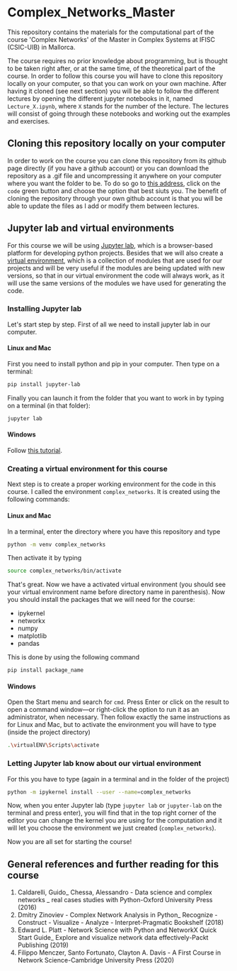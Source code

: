 # Complex_Networks_Master
This repository contains the materials for the computational part of the course 'Complex Networks' of the Master in Complex Systems at IFISC (CSIC-UIB) in Mallorca. 

The course requires no prior knowledge about programming, but is thought to be taken right after, or at the same time, of the theoretical part of the course. In order to follow this course you will have to clone this repository locally on your computer, so that you can work on your own machine. After having it cloned (see next section) you will be able to follow the different lectures by opening the different jupyter notebooks in it, named `Lecture_X.ipynb`, where `X` stands for the number of the lecture. The lectures will consist of going through these notebooks and working out the examples and exercises.

## Cloning this repository locally on your computer

In order to work on the course you can clone this repository from its github page directly (if you have a github account) or you can download the repository as a .gif file and uncompressing it anywhere on your computer where you want the folder to be. To do so go to [this address](https://github.com/IFISC/Complex_Networks_Master), click on the `code` green button and choose the option that best siuts you. The benefit of cloning the repository through your own github account is that you will be able to update the files as I add or modify them between lectures.

## Jupyter lab and virtual environments

For this course we will be using [Jupyter lab](https://jupyter.org/), which is a browser-based platform for developing python projects. Besides that we will also create a [virtual environment](https://docs.python.org/3/tutorial/venv.html), which is a collection of modules that are used for our projects and will be very useful if the modules are being updated with new versions, so that in our virtual environment the code will always work, as it will use the same versions of the modules we have used for generating the code.

### Installing Jupyter lab

Let's start step by step. First of all we need to install jupyter lab in our computer.

#### Linux and Mac

First you need to install python and pip in your computer. Then type on a terminal:

```bash 
pip install jupyter-lab
```

Finally you can launch it from the folder that you want to work in by typing on a terminal (in that folder):

```bash
jupyter lab
```

#### Windows

Follow [this tutorial](https://crib.utwente.nl/manual/pages/jupyterlab-install-guide/index.html).

### Creating a virtual environment for this course

Next step is to create a proper working environment for the code in this course. I called the environment `complex_networks`. It is created using the following commands:

#### Linux and Mac

In a terminal, enter the directory where you have this repository and type

```bash
python -m venv complex_networks
```

Then activate it by typing

```bash
source complex_networks/bin/activate
```
That's great. Now we have a activated virtual environment (you should see your virtual environment name before directory name in parenthesis). Now you should install the packages that we will need for the course:

- ipykernel
- networkx
- numpy
- matplotlib
- pandas

This is done by using the following command

```bash
pip install package_name
```

#### Windows

Open the Start menu and search for `cmd`. Press Enter or click on the result to open a command window—or right-click the option to run it as an administrator, when necessary. Then follow exactly the same instructions as for Linux and Mac, but to activate the environment you will have to type (inside the project directory)

```bash
.\virtualENV\Scripts\activate
```

### Letting Jupyter lab know about our virtual environment

For this you have to type (again in a terminal and in the folder of the project)

```bash
python -m ipykernel install --user --name=complex_networks
```

Now, when you enter Jupyter lab (type `jupyter lab` or `jupyter-lab` on the terminal and press enter), you will find that in the top right corner of the editor you can change the kernel you are using for the computation and it will let you choose the environment we just created (`complex_networks`). 

Now you are all set for starting the course!

## General references and further reading for this course

1. Caldarelli, Guido_ Chessa, Alessandro - Data science and complex networks _ real cases studies with Python-Oxford University Press (2016)
2. Dmitry Zinoviev - Complex Network Analysis in Python_ Recognize - Construct - Visualize - Analyze - Interpret-Pragmatic Bookshelf (2018)
3. Edward L. Platt - Network Science with Python and NetworkX Quick Start Guide_ Explore and visualize network data effectively-Packt Publishing (2019)
4. Filippo Menczer, Santo Fortunato, Clayton A. Davis - A First Course in Network Science-Cambridge University Press (2020)
